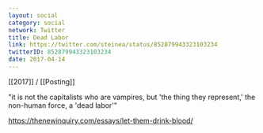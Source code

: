 ```yaml
---
layout: social
category: social
network: Twitter
title: Dead Labor
link: https://twitter.com/steinea/status/852879943323103234
twitterID: 852879943323103234
date: 2017-04-14
---
```


[[2017]] / [[Posting]]

"it is not the capitalists who are vampires, but 'the thing they represent,' the non-human force, a 'dead labor'"

<https://thenewinquiry.com/essays/let-them-drink-blood/>
